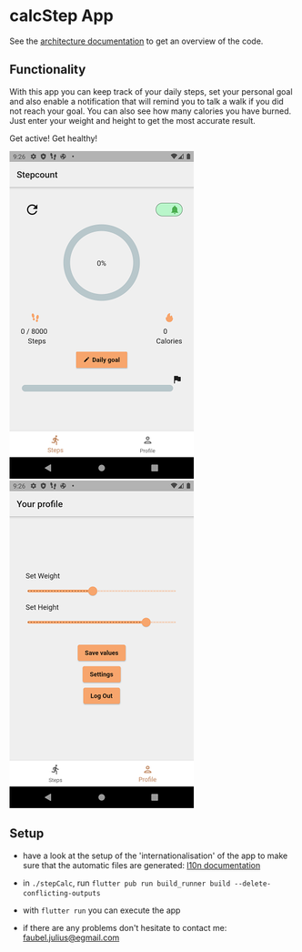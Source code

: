 # calcStep App

See the [architecture documentation](./Supporting%20Documents/architecture.md) to get an overview of the code.

## Functionality

With this app you can keep track of your daily steps, set your personal goal and also enable a notification that will remind you to talk a walk if you did not reach your goal.
You can also see how many calories you have burned. Just enter your weight and height to get the most accurate result. 

Get active! Get healthy!

![Alt text](./Supporting%20Documents/stepCalcPage.png "Optional Title")      &nbsp;&nbsp;&nbsp;&nbsp;&nbsp;&nbsp;&nbsp;&nbsp;&nbsp;&nbsp;        ![Alt text](./Supporting%20Documents/profilePage.png "Optional Title")

## Setup

- have a look at the setup of the 'internationalisation' of the app to make sure that the automatic files are generated: [l10n documentation](./Supporting%20Documents/i18n-l10n.md)

- in `./stepCalc`, run `flutter pub run build_runner build --delete-conflicting-outputs`

- with `flutter run` you can execute the app

- if there are any problems don't hesitate to contact me: <faubel.julius@egmail.com>
